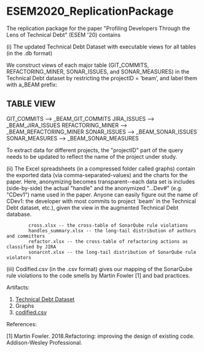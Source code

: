 # ESEM2020_ReplicationPackage

The replication package for the paper "Profiling Developers Through the Lens of Technical Debt" (ESEM '20) contains

(i) The updated Technical Debt Dataset with executable views for all tables (in the .db format)

We construct views of each major table (GIT_COMMITS, REFACTORING_MINER, SONAR_ISSUES, and SONAR_MEASURES) in the Technical Debt dataset by restricting the projectID = ‘beam’, and label them with a_BEAM prefix:


TABLE                       VIEW
----------------------------------------------
GIT_COMMITS        -->      _BEAM_GIT_COMMITS
JIRA_ISSUES        -->      _BEAM_JIRA_ISSUES
REFACTORING_MINER  -->      _BEAM_REFACTORING_MINER
SONAR_ISSUES       -->      _BEAM_SONAR_ISSUES
SONAR_MEASURES     -->      _BEAM_SONAR_MEASURES

To extract data for different projects, the "projectID" part of the query needs to be updated to reflect the name of the project under study.


(ii) The Excel spreadsheets (in a compressed folder called graphs) contain the exported data (via comma-separated-values) and the charts for the paper.  Here, anonymizing becomes transparent--each data set is includes (side-by-side) the actual "handle" and the anonymized "...Dev#" (e.g. "CDev1") name used in the paper.  Anyone can easily figure out the name of CDev1: the developer with most commits to project `beam' in the Technical Debt dataset, etc.), given the view in the augmented Technical Debt database.

            cross.xlsx -- the cross-table of SonarQube rule violations
            handles_summary.xlsx -- the long-tail distribution of authors and committers
            refactor.xlsx -- the cross-table of refactoring actions as classified by JIRA
            sonarcnt.xlsx -- the long-tail distribution of SonarQube rule violators



(iii) Codified.csv (in the .csv format) gives our mapping of the SonarQube rule violations to the code smells by Martin Fowler [1] and bad practices.



Artifacts:
1. [Technical Debt Dataset](https://github.com/tdresearchgroup/ESEM2020_ReplicationPackage/releases/tag/1.0)
2. Graphs
3. [codified.csv](https://github.com/tdresearchgroup/ESEM2020_ReplicationPackage/blob/master/codified.csv)



References:

[1] Martin Fowler. 2018.Refactoring: improving the design of existing code. Addison-Wesley Professional.
